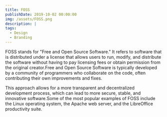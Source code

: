 ```yaml
---
title: FOSS
publishDate: 2019-10-02 00:00:00
img: /assets/FOSS.png
description: |
tags:
  - Design
  - Branding
---
```

FOSS stands for "Free and Open Source Software." It refers to software that is distributed under a license that allows users to run, modify, and distribute the software without having to pay licensing fees or obtain permission from the original creator.Free and Open Source Software is typically developed by a community of programmers who collaborate on the code, often contributing their own improvements and fixes.

This approach allows for a more transparent and decentralized development process, which can lead to more secure, stable, and innovative software.Some of the most popular examples of FOSS include the Linux operating system, the Apache web server, and the LibreOffice productivity suite.

